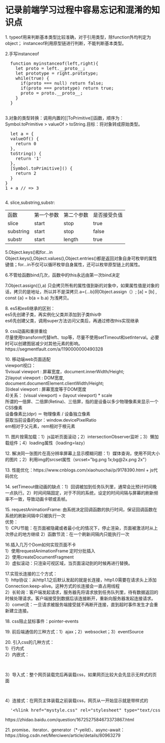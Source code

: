 # 记录前端学习过程中容易忘记和混淆的知识点


<p>1. typeof用来判断基本类型比较准确，对于引用类型，除function外均判定为object；
instanceof利用原型链进行判断，不能判断基本类型。</p>
<p> 2.手写instanceof
  <pre>
  function myinstanceof(left,right){
    let proto = left.__proto__;
    let prototype = right.prototype;
    while(true) {
      if(proto === null) return false;
      if(proto === prototype) return true;
      proto = proto.__proto__;
    }
  }
  </pre>
</p>
<p>
3.对象的类型转换：调用内置的[[ToPrimitive]]函数，顺序为：Symbol.toPrimitive > valueOf > toString.目标：将对象转成原始类型。
  <pre>
  let a = {
  valueOf() {
    return 0
  },
  toString() {
    return '1'
  },
  [Symbol.toPrimitive]() {
    return 2
  }
}
1 + a // => 3
  </pre>
</p>
<p>
  4. slice,substring,substr:
  <table style="textAlign:center">
    <tr><td>函数</td><td>第一个参数</td><td>第二个参数</td><td>是否接受负值</td></tr>
    <tr><td>slice</td><td>start</td><td>stop</td><td>true</td></tr>
    <tr><td>substring</td><td>start</td><td>stop</td><td>false</td></tr>
    <tr><td>substr</td><td>start</td><td>length</td><td>true</td></tr>
  </table>
</p>
<p>
  5.Object.keys()和for...in <br>
  Object.keys(),Object.values(),Object.entries()都是返回对象自身可枚举的属性键值；for...in不仅可以循环枚举自身属性，还可以枚举原型链上的属性。
</p>
<p>
6.不管给函数bind几次，函数中的this永远由第一次bind决定
</p>
<p>
7.Object.assign({},a) 只会拷贝所有的属性值到新的对象中，如果属性值是对象的话，拷贝的是地址，所以并不是深拷贝.a={...b}同Object.assign（）;
  [a] = [b] , const {a} = b(a = b.a) 为浅拷贝。
</p>
<p>
8. es5和es6继承的区别：<br>
es5先创建子类，再实例化父类并添加到子类this中<br>
es6先创建父类，调用super方法访问父类后，再通过修改this实现继承</p>
<p>
9. css动画和重排重绘<br>
  尽量使用transform代替left、top等，尽量不使用setTimeout和setInterval。必要时可以创建图层减少对其他元素的影响。
  https://segmentfault.com/a/1190000000490328
</p>
<p>
10. 移动端web页面适配<br>
  viewport视口：<br>
  1)visual viewport : 屏幕宽度，document.innerWidth/Height;<br>
  2)layout viewport : DOM宽度, document.documentElement.clientWidth/Height;<br>
  3)ideal viewport : 屏幕宽度等于DOM宽度 <meta name="viewport" content="width=device-width,initial-scale=1"><br>
  4)关系： (visual viewport) = (layout viewport) * scale<br>
  所谓的一倍屏、二倍屏(Retina)、三倍屏，指的是设备以多少物理像素来显示一个CSS像素<br>
  设备像素比(dpr) ＝ 物理像素 / 设备独立像素<br>
  获取当前设备的dpr：window.devicePixelRatio<br>
  em相对于父元素，rem相对于根元素<br>
</p>
<p>
11. 图片按需加载：1）js监听页面滚动；2）intersectionObserver监听；3）懒加载组件；4）loading属性（loading=lazy）<br>
</p>
<p>
12. 解决同一张图片在高分辨率屏幕上显示模糊问题：1）媒体查询，使用不同大小的图片；2）利用img的srcset属性（srcset="bg.png 1x;bg@2x.png 2x"）
</p>
<p>
13. 性能优化：https://www.cnblogs.com/xiaohuochai/p/9178390.html  +  js代码优化
</p>
<p>
14. setTimeout做动画的缺点：1）回调被加到任务队列里，通常会比预计时间晚一点执行。2）时间间隔固定，对于不同的系统，设定的时间间隔与屏幕的刷新频率不一致，导致动画卡顿或丢帧。
</p>
<p> 
15. requestAnimationFrame: 由系统决定回调函数的执行时间，保证回调函数在系统的刷新间隔中只被执行一次<br>
优势：<br>
  1）CPU节能：在页面被隐藏或者最小化的情况下，停止渲染，页面被激活时从上次停止的地方继续
  2）函数节流：在一个刷新间隔内只能执行一次
</p>
<p>
16.插入几万个Dom如何实现页面不卡<br>
  1）使用requestAnimationFrame 定时分批插入<br>
  2）使用createDocumentFragment<br>
  3）虚拟滚动：只渲染可视区域，当页面滚动到的时候再进行替换。<br>
</p>
<p>
17.实现长连接的三个方式：<br>
  1）http协议：从http1.1之后默认发起的就是长连接，http1.0需要在请求头上添加Connection:keep-alive。这种方式的长连接会一直占用线程<br>
  2）长轮询：客户端发起请求，服务器先将请求放到任务队列里，待有数据返回的时候处理请求。客户端接受到数据后该连接断开，重新向服务器发起连接请求。<br>
  3）comet流：一旦请求被服务端接受就不再断开连接，直到超时事件发生才会重新建立连接。
</p>
<p>
18. css阻止鼠标事件：pointer-events </p>
<p>19. 前后端通信的三种方式：1）ajax；2）websocket；3）eventSource</p>
<p>20. 引入css的几种方式：<br>
  1）行内式<br>
  2）内嵌式：<pre><style type='text/css'></style></pre><br>
  3）导入式：整个网页装载完后再装载css，如果网页比较大会先显示无样式的页面
<pre>
  <style type='text/css'>
    @import('mycss.css))
  </style></pre>
  4）连接式：在网页主体装载之前装载css，网页从一开始显示就是带样式的
  <pre>
  '<%link href="mystyle.css" rel="stylesheet" type="text/css"/%>'</pre>
  https://zhidao.baidu.com/question/1672527584673373867.html
  </p>
<p>
21. promise、iterator、generator（*-yeild）、async-await：https://blog.csdn.net/Merciwen/article/details/80963279</p>
